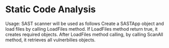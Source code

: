 # Static Code Analysis
Usage:
SAST scanner will be used as follows
Create a SASTApp object and load files by calling LoadFiles method. If LoadFiles method return true, it creates required objects.
After LoadFiles method calling, by calling ScanAll method, it retrieves all vulnerbilies objects.
